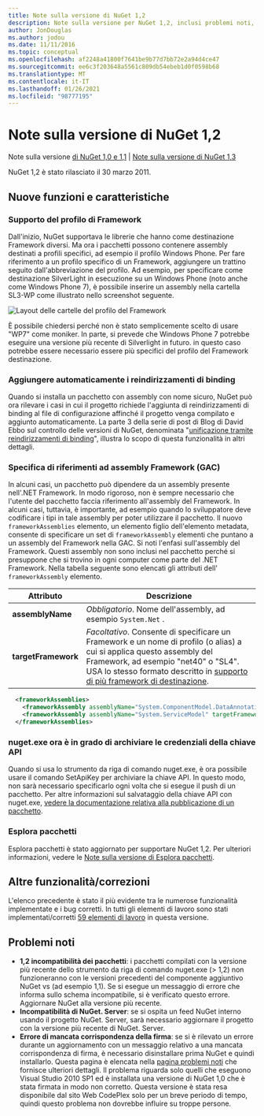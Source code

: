 ```yaml
---
title: Note sulla versione di NuGet 1,2
description: Note sulla versione per NuGet 1,2, inclusi problemi noti, correzioni di bug, funzionalità aggiunte e DCR.
author: JonDouglas
ms.author: jodou
ms.date: 11/11/2016
ms.topic: conceptual
ms.openlocfilehash: af2248a41800f7641be9b77d7bb72e2a94d4ce47
ms.sourcegitcommit: ee6c3f203648a5561c809db54ebeb1d0f0598b68
ms.translationtype: MT
ms.contentlocale: it-IT
ms.lasthandoff: 01/26/2021
ms.locfileid: "98777195"
---
```

# <a name="nuget-12-release-notes"></a>Note sulla versione di NuGet 1,2

Note sulla versione [di NuGet 1,0 e 1,1](../release-notes/nuget-1.1.md)  |  [Note sulla versione di NuGet 1,3](../release-notes/nuget-1.3.md)

NuGet 1,2 è stato rilasciato il 30 marzo 2011.

## <a name="new-features"></a>Nuove funzioni e caratteristiche

### <a name="framework-profile-support"></a>Supporto del profilo di Framework

Dall'inizio, NuGet supportava le librerie che hanno come destinazione Framework diversi. Ma ora i pacchetti possono contenere assembly destinati a profili specifici, ad esempio il profilo Windows Phone. Per fare riferimento a un profilo specifico di un Framework, aggiungere un trattino seguito dall'abbreviazione del profilo. Ad esempio, per specificare come destinazione SilverLight in esecuzione su un Windows Phone (noto anche come Windows Phone 7), è possibile inserire un assembly nella cartella SL3-WP come illustrato nello screenshot seguente.

![Layout delle cartelle del profilo del Framework](./media/framework-profile-support.png)

È possibile chiedersi perché non è stato semplicemente scelto di usare "WP7" come moniker. In parte, si prevede che Windows Phone 7 potrebbe eseguire una versione più recente di Silverlight in futuro. in questo caso potrebbe essere necessario essere più specifici del profilo del Framework destinazione.

### <a name="automatically-add-binding-redirects"></a>Aggiungere automaticamente i reindirizzamenti di binding

Quando si installa un pacchetto con assembly con nome sicuro, NuGet può ora rilevare i casi in cui il progetto richiede l'aggiunta di reindirizzamenti di binding al file di configurazione affinché il progetto venga compilato e aggiunto automaticamente. La parte 3 della serie di post di Blog di David Ebbo sul controllo delle versioni di NuGet, denominata "[unificazione tramite reindirizzamenti di binding](http://blog.davidebbo.com/2011/01/nuget-versioning-part-3-unification-via.html)", illustra lo scopo di questa funzionalità in altri dettagli.

<a name="framework-assembly-refs"></a>

### <a name="specifying-framework-assembly-references-gac"></a>Specifica di riferimenti ad assembly Framework (GAC)

In alcuni casi, un pacchetto può dipendere da un assembly presente nell'.NET Framework. In modo rigoroso, non è sempre necessario che l'utente del pacchetto faccia riferimento all'assembly del Framework. In alcuni casi, tuttavia, è importante, ad esempio quando lo sviluppatore deve codificare i tipi in tale assembly per poter utilizzare il pacchetto. Il nuovo `frameworkAssemblies` elemento, un elemento figlio dell'elemento metadata, consente di specificare un set di `frameworkAssembly` elementi che puntano a un assembly del Framework nella GAC. Si noti l'enfasi sull'assembly del Framework.
Questi assembly non sono inclusi nel pacchetto perché si presuppone che si trovino in ogni computer come parte del .NET Framework. Nella tabella seguente sono elencati gli attributi dell' `frameworkAssembly` elemento.


|Attributo |Descrizione|
|----------------|-----------|
|**assemblyName**|*Obbligatorio*. Nome dell'assembly, ad esempio `System.Net` .|
|**targetFramework**|*Facoltativo*. Consente di specificare un Framework e un nome di profilo (o alias) a cui si applica questo assembly del Framework, ad esempio "net40" o "SL4". USA lo stesso formato descritto in [supporto di più framework di destinazione](../create-packages/supporting-multiple-target-frameworks.md).|

```xml
  <frameworkAssemblies>
    <frameworkAssembly assemblyName="System.ComponentModel.DataAnnotations" targetFramework="net40" />
    <frameworkAssembly assemblyName="System.ServiceModel" targetFramework="net40" />
  </frameworkAssemblies>
```

### <a name="nugetexe-now-is-able-to-store-api-key-credentials"></a>nuget.exe ora è in grado di archiviare le credenziali della chiave API

Quando si usa lo strumento da riga di comando nuget.exe, è ora possibile usare il comando SetApiKey per archiviare la chiave API. In questo modo, non sarà necessario specificarlo ogni volta che si esegue il push di un pacchetto. Per altre informazioni sul salvataggio della chiave API con nuget.exe, [vedere la documentazione relativa alla pubblicazione di un pacchetto](../nuget-org/publish-a-package.md).

### <a name="package-explorer"></a>Esplora pacchetti
Esplora pacchetti è stato aggiornato per supportare NuGet 1,2. Per ulteriori informazioni, vedere le [Note sulla versione di Esplora pacchetti](http://nuget.codeplex.com/wikipage?title=New%20features%20in%20NuGet%20Package%20Explorer%201.0).

## <a name="other-featuresfixes"></a>Altre funzionalità/correzioni

L'elenco precedente è stato il più evidente tra le numerose funzionalità implementate e i bug corretti. In tutti gli elementi di lavoro sono stati implementati/corretti [59 elementi di lavoro](http://nuget.codeplex.com/workitem/list/advanced?keyword=&status=All&type=All&priority=All&release=NuGet%201.2&assignedTo=All&component=All&sortField=Votes&sortDirection=Descending&page=0) in questa versione.

## <a name="known-issues"></a>Problemi noti

* **1,2 incompatibilità dei pacchetti**: i pacchetti compilati con la versione più recente dello strumento da riga di comando nuget.exe (> 1,2) non funzioneranno con le versioni precedenti del componente aggiuntivo NuGet vs (ad esempio 1,1). Se si esegue un messaggio di errore che informa sullo schema incompatibile, si è verificato questo errore. Aggiornare NuGet alla versione più recente.
* **Incompatibilità di NuGet. Server**: se si ospita un feed NuGet interno usando il progetto NuGet. Server, sarà necessario aggiornare il progetto con la versione più recente di NuGet. Server.
* **Errore di mancata corrispondenza della firma**: se si è rilevato un errore durante un aggiornamento con un messaggio relativo a una mancata corrispondenza di firma, è necessario disinstallare prima NuGet e quindi installarlo. Questa pagina è elencata nella [pagina problemi noti](../release-notes/known-issues.md) che fornisce ulteriori dettagli. Il problema riguarda solo quelli che eseguono Visual Studio 2010 SP1 ed è installata una versione di NuGet 1,0 che è stata firmata in modo non corretto. Questa versione è stata resa disponibile dal sito Web CodePlex solo per un breve periodo di tempo, quindi questo problema non dovrebbe influire su troppe persone.
